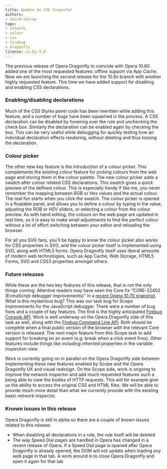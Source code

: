 ```yaml
---
title: Update to CSS Inspector
authors:
- david-storey
tags:
- network
- colour
- css
- firebug
- dragonfly
license: cc-by-3.0
---
```


<p>The previous release of Opera Dragonfly to coincide with Opera 10.60 added one of the most requested features: offline support via App Cache. Now we are launching the second release for the 10.6x branch with another highly requested feature. This time we have added support for disabling and enabling CSS declarations.</p>

<h3>Enabling/disabling declarations</h3>

<p>Much of the CSS Styles panel code has been rewritten while adding this feature, and a number of bugs have been squashed in the process. A CSS declaration can be disabled by hovering over the rule and unchecking the check box. Similarly the declaration can be enabled again by checking the box. This can be very useful while debugging for quickly testing how an individual declaration effects rendering, without deleting and thus loosing the declaration.</p>

<h3>Colour picker</h3>

<p>The other new key feature is the introduction of a colour picker. This complements the existing colour feature for picking colours from the web page and storing them in the colour palette. The new colour picker adds a swatch after colour related CSS declarations. This swatch gives a quick preview of the defined colour. This is especially handy if like me, you never remember the mapping between RGB or Hex values and the actual colour. The real fun starts when you click the swatch. The colour picker is opened in a floatable panel, and allows you to define a colour by typing in the value, adjusting the RGB or HSV sliders, or selecting a colour from the colour preview. As with hand editing, the colours on the web page are updated in real time, so it is easy to make small adjustments to find the perfect colour without a lot of effort switching between your editor and reloading the browser.</p>

<p>For all you SVG fans, you’ll be happy to know the colour picker also works for CSS properties in SVG, and the colour picker itself is implemented using SVG, along with HTML5 forms. Opera Dragonfly itself uses liberal amounts of modern web technologies, such as App Cache, Web Storage, HTML5 Forms, SVG and CSS3 properties amongst others.</p>

<h3>Future releases</h3>

<p>While these are the two key features of this release, that is not the only things coming. Attentive readers may have seen the Core fix <q>CORE-22402 (EcmaScript debugger improvements)</q> in a <a href="http://my.opera.com/desktopteam/blog/2010/08/03/presto-update">recent Opera 10.70 snapshot</a>. What is this mysterious bug? This was our task bug for Scope improvements for the JavaScript debugger. There were a number of bug fixes and a couple of key features. The first is the highly anticipated <a href="http://getfirebug.com/wiki/index.php/Console_API">Firebug Console API</a>. Work is well underway on the Opera Dragonfly side of this task as well, along with the <a href="http://getfirebug.com/wiki/index.php/Command_Line_API">Firebug Command Line API</a>. Both should be complete when a final public version of the browser with the relevant Core version is released. The next major feature from this Scope task to add support for breaking on an event (e.g. break when a click event fires). Other features include things like including inherited properties in the variable inspection view.</p>

<p>Work is currently going on in parallel on the Opera Dragonfly side between implementing these new features enabled by Scope and the Opera Dragonfly UX and visual redesign. On the Scope side, work is ongoing to improve the network inspector and add much requested features such a being able to view the bodies of HTTP requests. This will for example give us the ability to access the original CSS and HTML files. We will be able to provide much more detail than what we currently provide with the existing basic network inspector.</p>

<h3>Known issues in this release</h3>

<p>Opera Dragonfly is still in alpha so there are a couple of known issues related to this release:</p>

<ul>
    <li>When disabling all declarations in a rule, the rule itself will be deleted</li>
    <li>The way Speed Dial pages are handled in Opera has changed in a recent release of Opera. If a Speed Dial page is opened after Opera Dragonfly is already opened, the DOM will not update when loading any web page in that tab. A work around is to close Opera Dragonfly and open it again for that tab</li>
</ul>
